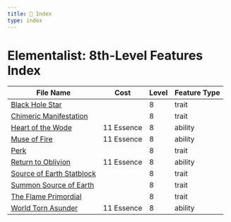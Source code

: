 ```yaml
---
title: 📑 Index
type: index
---
```


# Elementalist: 8th-Level Features Index

| File Name                                                       | Cost       | Level | Feature Type |
| --------------------------------------------------------------- | ---------- | ----- | ------------ |
| [Black Hole Star](../Black%20Hole%20Star)                       |            | 8     | trait        |
| [Chimeric Manifestation](../Chimeric%20Manifestation)           |            | 8     | trait        |
| [Heart of the Wode](../Heart%20of%20the%20Wode)                 | 11 Essence | 8     | ability      |
| [Muse of Fire](../Muse%20of%20Fire)                             | 11 Essence | 8     | ability      |
| [Perk](../Perk)                                                 |            | 8     | trait        |
| [Return to Oblivion](../Return%20to%20Oblivion)                 | 11 Essence | 8     | ability      |
| [Source of Earth Statblock](../Source%20of%20Earth%20Statblock) |            | 8     | trait        |
| [Summon Source of Earth](../Summon%20Source%20of%20Earth)       |            | 8     | trait        |
| [The Flame Primordial](../The%20Flame%20Primordial)             |            | 8     | trait        |
| [World Torn Asunder](../World%20Torn%20Asunder)                 | 11 Essence | 8     | ability      |

